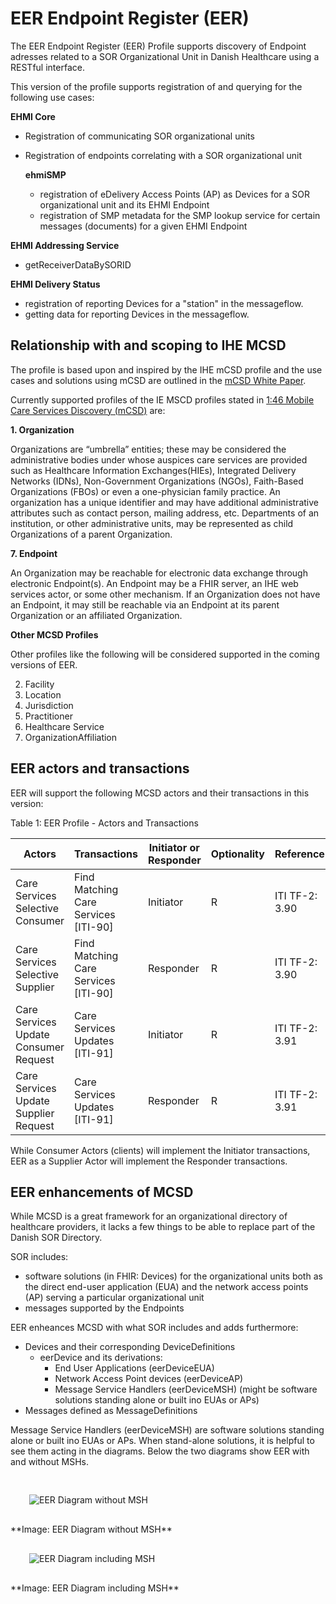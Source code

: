 # EER Endpoint Register (EER)

The EER Endpoint Register (EER) Profile supports discovery of Endpoint adresses related to a SOR Organizational Unit in Danish Healthcare using a RESTful interface.

This version of the profile supports registration of and querying for the following use cases:

**EHMI Core**
- Registration of communicating SOR organizational units
- Registration of endpoints correlating with a SOR organizational unit

  **ehmiSMP**
    - registration of eDelivery Access Points (AP) as Devices for a SOR organizational unit and its EHMI Endpoint
    - registration of SMP metadata for the SMP lookup service for certain messages (documents) for a given EHMI Endpoint


**EHMI Addressing Service**
- getReceiverDataBySORID

**EHMI Delivery Status**
- registration of reporting Devices for a "station" in the messageflow.
- getting data for reporting Devices in the messageflow.


## Relationship with and scoping to IHE MCSD

The profile is based upon and inspired by the IHE mCSD profile and the use cases and solutions using mCSD are outlined in the [mCSD White Paper](https://profiles.ihe.net/ITI/papers/mCSD/index.html).

Currently supported profiles of the IE MSCD profiles stated in [1:46 Mobile Care Services Discovery (mCSD)](https://profiles.ihe.net/ITI/mCSD/volume-1.html#1-46-mobile-care-services-discovery-mcsd) are:

**1. Organization**

Organizations are “umbrella” entities; these may be considered the administrative bodies under whose auspices care services are provided such as Healthcare Information Exchanges(HIEs), Integrated Delivery Networks (IDNs), Non-Government Organizations (NGOs), Faith-Based Organizations (FBOs) or even a one-physician family practice. An organization has a unique identifier and may have additional administrative attributes such as contact person, mailing address, etc. Departments of an institution, or other administrative units, may be represented as child Organizations of a parent Organization.

**7. Endpoint**

An Organization may be reachable for electronic data exchange through electronic Endpoint(s). An Endpoint may be a FHIR server, an IHE web services actor, or some other mechanism. If an Organization does not have an Endpoint, it may still be reachable via an Endpoint at its parent Organization or an affiliated Organization.

**Other MCSD Profiles**

Other profiles like the following will be considered supported in the coming versions of EER.

  2. Facility
  3. Location 
  4. Jurisdiction 
  5. Practitioner 
  6. Healthcare Service 
  8. OrganizationAffiliation 

## EER actors and transactions

EER will support the following MCSD actors and their transactions in this version:

Table 1: EER Profile - Actors and Transactions

| Actors | Transactions	| Initiator or Responder | Optionality | Reference |
| ------ | ------------ | ---------------------- | ----------- | --------- | 
| Care Services Selective Consumer	| Find Matching Care Services [ITI-90]	| Initiator	| R	| ITI TF-2: 3.90
| Care Services Selective Supplier	| Find Matching Care Services [ITI-90]	| Responder	| R	| ITI TF-2: 3.90
| Care Services Update Consumer	Request | Care Services Updates [ITI-91]	| Initiator	| R	| ITI TF-2: 3.91
| Care Services Update Supplier	Request | Care Services Updates [ITI-91]	| Responder	| R	| ITI TF-2: 3.91

While Consumer Actors (clients) will implement the Initiator transactions, EER as a Supplier Actor will implement the Responder transactions.

## EER enhancements of MCSD

While MCSD is a great framework for an organizational directory of healthcare providers, it lacks a few things to be able to replace part of the Danish SOR Directory.

SOR includes:

- software solutions (in FHIR: Devices) for the organizational units both as the direct end-user application (EUA) and the network access points (AP) serving a particular organizational unit
- messages supported by the Endpoints

EER enheances MCSD with what SOR includes and adds furthermore:

- Devices and their corresponding DeviceDefinitions
  - eerDevice and its derivations:
    - End User Applications (eerDeviceEUA)
    - Network Access Point devices (eerDeviceAP)
    - Message Service Handlers (eerDeviceMSH) (might be software solutions standing alone or built ino EUAs or APs)
- Messages defined as MessageDefinitions

Message Service Handlers (eerDeviceMSH) are software solutions standing alone or built ino EUAs or APs. When stand-alone solutions, it is helpful to see them acting in the diagrams. Below the two diagrams show EER with and without MSHs.

<img src="eerDiagramWithoutMSH.png" alt="EER Diagram without MSH" style="vertical-align:middle;margin:30px 30px">
<br clear="all">
**Image: EER Diagram without MSH**
<br clear="all">

<!--img src="hr.png" alt="HR">
<br clear="all"-->

<img src="eerDiagramWithMSH.png" alt="EER Diagram including MSH" style="vertical-align:middle;margin:30px 30px">
<br clear="all">
**Image: EER Diagram including MSH**
<br clear="all">

<!--div include eerDiagramWithMSH.svg %} </div-->
<br clear="all">
